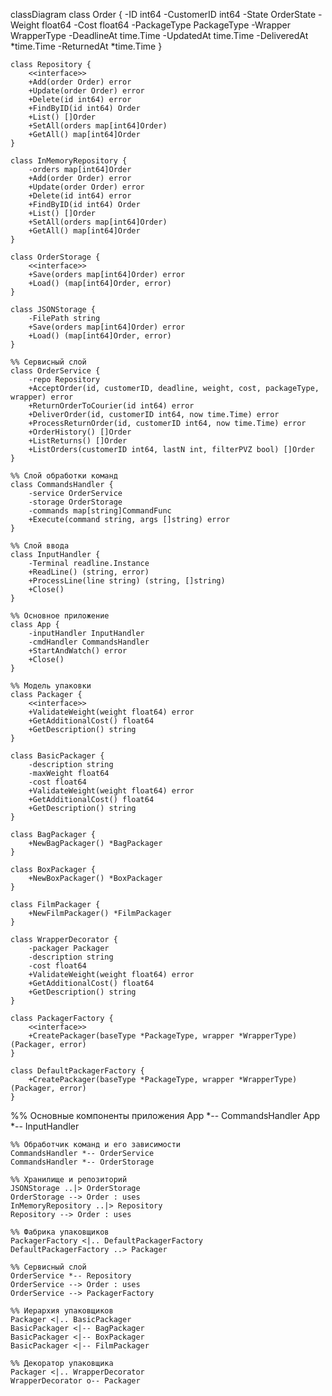 classDiagram
    class Order {
        -ID int64
        -CustomerID int64
        -State OrderState
        -Weight float64
        -Cost float64
        -PackageType PackageType
        -Wrapper WrapperType
        -DeadlineAt time.Time
        -UpdatedAt time.Time
        -DeliveredAt *time.Time
        -ReturnedAt *time.Time
    }

    class Repository {
        <<interface>>
        +Add(order Order) error
        +Update(order Order) error
        +Delete(id int64) error
        +FindByID(id int64) Order
        +List() []Order
        +SetAll(orders map[int64]Order)
        +GetAll() map[int64]Order
    }

    class InMemoryRepository {
        -orders map[int64]Order
        +Add(order Order) error
        +Update(order Order) error
        +Delete(id int64) error
        +FindByID(id int64) Order
        +List() []Order
        +SetAll(orders map[int64]Order)
        +GetAll() map[int64]Order
    }

    class OrderStorage {
        <<interface>>
        +Save(orders map[int64]Order) error
        +Load() (map[int64]Order, error)
    }

    class JSONStorage {
        -FilePath string
        +Save(orders map[int64]Order) error
        +Load() (map[int64]Order, error)
    }

    %% Сервисный слой
    class OrderService {
        -repo Repository
        +AcceptOrder(id, customerID, deadline, weight, cost, packageType, wrapper) error
        +ReturnOrderToCourier(id int64) error
        +DeliverOrder(id, customerID int64, now time.Time) error
        +ProcessReturnOrder(id, customerID int64, now time.Time) error
        +OrderHistory() []Order
        +ListReturns() []Order
        +ListOrders(customerID int64, lastN int, filterPVZ bool) []Order
    }

    %% Слой обработки команд
    class CommandsHandler {
        -service OrderService
        -storage OrderStorage
        -commands map[string]CommandFunc
        +Execute(command string, args []string) error
    }

    %% Слой ввода
    class InputHandler {
        -Terminal readline.Instance
        +ReadLine() (string, error)
        +ProcessLine(line string) (string, []string)
        +Close()
    }

    %% Основное приложение
    class App {
        -inputHandler InputHandler
        -cmdHandler CommandsHandler
        +StartAndWatch() error
        +Close()
    }

    %% Модель упаковки
    class Packager {
        <<interface>>
        +ValidateWeight(weight float64) error
        +GetAdditionalCost() float64
        +GetDescription() string
    }

    class BasicPackager {
        -description string
        -maxWeight float64
        -cost float64
        +ValidateWeight(weight float64) error
        +GetAdditionalCost() float64
        +GetDescription() string
    }

    class BagPackager {
        +NewBagPackager() *BagPackager
    }

    class BoxPackager {
        +NewBoxPackager() *BoxPackager
    }

    class FilmPackager {
        +NewFilmPackager() *FilmPackager
    }

    class WrapperDecorator {
        -packager Packager
        -description string
        -cost float64
        +ValidateWeight(weight float64) error
        +GetAdditionalCost() float64
        +GetDescription() string
    }

    class PackagerFactory {
        <<interface>>
        +CreatePackager(baseType *PackageType, wrapper *WrapperType) (Packager, error)
    }

    class DefaultPackagerFactory {
        +CreatePackager(baseType *PackageType, wrapper *WrapperType) (Packager, error)
    }

   %% Основные компоненты приложения
    App *-- CommandsHandler
    App *-- InputHandler


    %% Обработчик команд и его зависимости
    CommandsHandler *-- OrderService
    CommandsHandler *-- OrderStorage

    %% Хранилище и репозиторий
    JSONStorage ..|> OrderStorage
    OrderStorage --> Order : uses
    InMemoryRepository ..|> Repository
    Repository --> Order : uses

    %% Фабрика упаковщиков
    PackagerFactory <|.. DefaultPackagerFactory
    DefaultPackagerFactory ..> Packager

    %% Сервисный слой
    OrderService *-- Repository
    OrderService --> Order : uses
    OrderService --> PackagerFactory

    %% Иерархия упаковщиков
    Packager <|.. BasicPackager
    BasicPackager <|-- BagPackager
    BasicPackager <|-- BoxPackager
    BasicPackager <|-- FilmPackager

    %% Декоратор упаковщика
    Packager <|.. WrapperDecorator
    WrapperDecorator o-- Packager